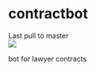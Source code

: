 # contractbot

Last pull to master<br>
<img src="https://github.com/CyberspaceUZ/contractbot/actions/workflows/ci-cd.yml/badge.svg?branch=master"><br>

bot for lawyer contracts 
